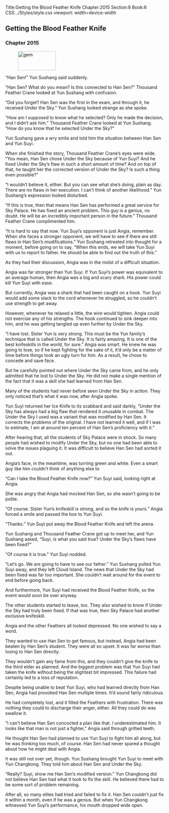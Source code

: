 Title:Getting the Blood Feather Knife 
Chapter:2015 
Section:8 
Book:6 
CSS:../Styles/style.css 
viewport: width=device-width
  
## Getting the Blood Feather Knife
### Chapter 2015 
<figure>
	<img src="../Images/gem.gif" alt="gem" id="gem" width="120" height="60" />
</figure>
  

  
  “Han Sen!” Yun Sushang said suddenly.

“Han Sen? What do you mean? Is this connected to Han Sen?” Thousand Feather Crane looked at Yun Sushang with confusion.

“Did you forget? Han Sen was the first in the exam, and through it, he received Under the Sky.” Yun Sushang looked strange as she spoke.

“How am I supposed to know what he selected? Only he made the decision, and I didn’t ask him.” Thousand Feather Crane looked at Yun Sushang. “How do you know that he selected Under the Sky?”

Yun Sushang gave a wry smile and told him the situation between Han Sen and Yun Suyi.

When she finished the story, Thousand Feather Crane’s eyes were wide. “You mean, Han Sen chose Under the Sky because of Yun Suyi? And he fixed Under the Sky’s flaw in such a short amount of time? And on top of that, he taught her the corrected version of Under the Sky? Is such a thing even possible?”

“I wouldn’t believe it, either. But you can see what she’s doing, plain as day. There are no flaws in her execution. I can’t think of another likelihood.” Yun Sushang’s expression looked disturbed.

“If this is true, then that means Han Sen has performed a great service for Sky Palace. He has fixed an ancient problem. This guy is a genius, no doubt. He will be an incredibly important person in the future.” Thousand Feather Crane complimented him.

“It is hard to say that now. Yun Suyi’s opponent is just Angia, remember. When she faces a stronger opponent, we will have to see if there are still flaws in Han Sen’s modifications.” Yun Sushang retreated into thought for a moment, before going on to say, “When this ends, we will take Yun Suyi with us to report to father. He should be able to find out the truth of this.”

As they had their discussion, Angia was in the midst of a difficult situation.

Angia was far stronger than Yun Suyi. If Yun Suyi’s power was equivalent to an average human, then Angia was a big and scary shark. His power could kill Yun Suyi with ease.

But currently, Angia was a shark that had been caught on a hook. Yun Suyi would add some slack to the cord whenever he struggled, so he couldn’t use strength to get away.

However, whenever he relaxed a little, the wire would tighten. Angia could not exercise any of his strengths. The hook continued to sink deeper into him, and he was getting tangled up even further by Under the Sky.

“I have lost. Sister Yun is very strong. This must be the Yun family’s technique that is called Under the Sky. It is fairly amazing. It is one of the best knifeskills in the world, for sure.” Angia was smart. He knew he was going to lose, so if he kept fighting for the sake of it, it’d only be a matter of time before things took an ugly turn for him. As a result, he chose to concede and save face.

But he carefully pointed out where Under the Sky came from, and he only admitted that he lost to Under the Sky. He did not make a single mention of the fact that it was a skill she had learned from Han Sen.

Many of the students had never before seen Under the Sky in action. They only noticed that’s what it was now, after Angia spoke.

Yun Suyi returned her Ice Knife to its scabbard and said darkly, “Under the Sky has always had a big flaw that rendered it unusable in combat. The Under the Sky I used was a variant that was modified by Han Sen. It corrects the problems of the original. I have not learned it well, and if I was to estimate, I am at around ten percent of Han Sen’s proficiency with it.”

After hearing that, all the students of Sky Palace were in shock. So many people had wished to modify Under the Sky, but no one had been able to solve the issues plaguing it. It was difficult to believe Han Sen had sorted it out.

Angia’s face, in the meantime, was turning green and white. Even a smart guy like him couldn’t think of anything else to

“Can I take the Blood Feather Knife now?” Yun Suyi said, looking right at Angia.

She was angry that Angia had mocked Han Sen, so she wasn’t going to be polite.

“Of course. Sister Yun’s knifeskill is strong, and so the knife is yours.” Angia forced a smile and passed the box to Yun Suyi.

“Thanks.” Yun Suyi put away the Blood Feather Knife and left the arena.

Yun Sushang and Thousand Feather Crane got up to meet her, and Yun Sushang asked, “Suyi, is what you said true? Under the Sky’s flaws have been fixed?”

“Of course it is true.” Yun Suyi nodded.

“Let’s go. We are going to have to see our father.” Yun Sushang pulled Yun Suyi away, and they left Cloud Island. The news that Under the Sky had been fixed was far too important. She couldn’t wait around for the event to end before going back.

And furthermore, Yun Suyi had received the Blood Feather Knife, so the event would soon be over anyway.

The other students started to leave, too. They also wished to know if Under the Sky had truly been fixed. If that was true, then Sky Palace had another exclusive knifeskill.

Angia and the other Feathers all looked depressed. No one wished to say a word.

They wanted to use Han Sen to get famous, but instead, Angia had been beaten by Han Sen’s student. They were all so upset. It was far worse than losing to Han Sen directly.

They wouldn’t gain any fame from this, and they couldn’t give the knife to the third elder as planned. And the biggest problem was that Yun Suyi had taken the knife without being the slightest bit impressed. This failure had certainly led to a loss of reputation.

Despite being unable to beat Yun Suyi, who had learned directly from Han Sen, Angia had provoked Han Sen multiple times. It’d sound fairly ridiculous.

He had completely lost, and it filled the Feathers with frustration. There was nothing they could to discharge their anger, either. All they could do was swallow it.

“I can’t believe Han Sen concocted a plan like that. I underestimated him. It looks like that man is not just a fighter,” Angia said through gritted teeth.

He thought Han Sen had planned to use Yun Suyi to fight him all along, but he was thinking too much, of course. Han Sen had never spared a thought about how he might deal with Angia.

It was still not over yet, though. Yun Sushang brought Yun Suyi to meet with Yun Changkong. They told him about Han Sen and Under the Sky.

“Really? Suyi, show me Han Sen’s modified version.” Yun Changkong did not believe Han Sen had what it took to fix the skill. He believed there had to be some sort of problem remaining.

After all, so many elites had tried and failed to fix it. Han Sen couldn’t just fix it within a month, even if he was a genius. But when Yun Changkong witnessed Yun Suyi’s performance, his mouth dropped wide open.

